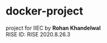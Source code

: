 # docker-project
project for IIEC by **Rohan Khandelwal**                     
RISE ID: RISE 2020.8.26.3
